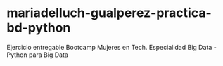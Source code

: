 # mariadelluch-gualperez-practica-bd-python
Ejercicio entregable Bootcamp Mujeres en Tech. Especialidad Big Data - Python para Big Data
